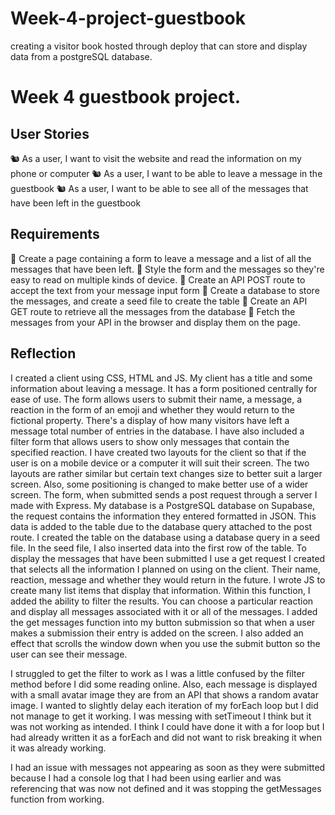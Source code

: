 # Week-4-project-guestbook

creating a visitor book hosted through deploy that can store and display data from a postgreSQL database.

# Week 4 guestbook project.

## User Stories

🐿️ As a user, I want to visit the website and read the information on my phone or computer
🐿️ As a user, I want to be able to leave a message in the guestbook
🐿️ As a user, I want to be able to see all of the messages that have been left in the guestbook

## Requirements

🎯 Create a page containing a form to leave a message and a list of all the messages that have been left.
🎯 Style the form and the messages so they're easy to read on multiple kinds of device.
🎯 Create an API POST route to accept the text from your message input form
🎯 Create a database to store the messages, and create a seed file to create the table
🎯 Create an API GET route to retrieve all the messages from the database
🎯 Fetch the messages from your API in the browser and display them on the page.

## Reflection

I created a client using CSS, HTML and JS. My client has a title and some information about leaving a message. It has a form positioned centrally for ease of use. The form allows users to submit their name, a message, a reaction in the form of an emoji and whether they would return to the fictional property. There's a display of how many visitors have left a message total number of entries in the database. I have also included a filter form that allows users to show only messages that contain the specified reaction. I have created two layouts for the client so that if the user is on a mobile device or a computer it will suit their screen. The two layouts are rather similar but certain text changes size to better suit a larger screen. Also, some positioning is changed to make better use of a wider screen. The form, when submitted sends a post request through a server I made with Express. My database is a PostgreSQL database on Supabase, the request contains the information they entered formatted in JSON. This data is added to the table due to the database query attached to the post route. I created the table on the database using a database query in a seed file. In the seed file, I also inserted data into the first row of the table. To display the messages that have been submitted I use a get request I created that selects all the information I planned on using on the client. Their name, reaction, message and whether they would return in the future. I wrote JS to create many list items that display that information. Within this function, I added the ability to filter the results. You can choose a particular reaction and display all messages associated with it or all of the messages. I added the get messages function into my button submission so that when a user makes a submission their entry is added on the screen. I also added an effect that scrolls the window down when you use the submit button so the user can see their message.

I struggled to get the filter to work as I was a little confused by the filter method before I did some reading online. Also, each message is displayed with a small avatar image they are from an API that shows a random avatar image. I wanted to slightly delay each iteration of my forEach loop but I did not manage to get it working. I was messing with setTimeout I think but it was not working as intended. I think I could have done it with a for loop but I had already written it as a forEach and did not want to risk breaking it when it was already working.

I had an issue with messages not appearing as soon as they were submitted because I had a console log that I had been using earlier and was referencing that was now not defined and it was stopping the getMessages function from working.
